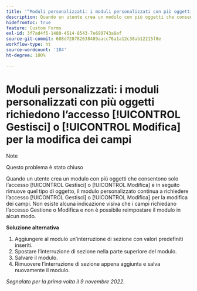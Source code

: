 ```yaml
---
title: '“Moduli personalizzati: i moduli personalizzati con più oggetti richiedono l’accesso Gestisci o Modifica per la modifica dei campi”'
description: Quando un utente crea un modulo con più oggetti che consentono solo l’accesso Gestisci o Modifica e in seguito rimuove quel tipo di oggetto, il modulo personalizzato continua a richiedere l’accesso Gestisci o Modifica per la modifica dei campi. Non esiste alcuna indicazione visiva che i campi richiedano l’accesso Gestione o Modifica e non è possibile reimpostare il modulo in alcun modo.
hidefromtoc: true
feature: Custom Forms
exl-id: 3f7ad4f5-1480-4514-8543-7e699743a8ef
source-git-commit: 688d728782638489aacc76a1a12c38ab12215f8e
workflow-type: ht
source-wordcount: '184'
ht-degree: 100%

---
```


# Moduli personalizzati: i moduli personalizzati con più oggetti richiedono l’accesso [!UICONTROL Gestisci] o [!UICONTROL Modifica] per la modifica dei campi

<!--Won't fix, live for workaround-->

>[!NOTE]
>
>Questo problema è stato chiuso

Quando un utente crea un modulo con più oggetti che consentono solo l’accesso [!UICONTROL Gestisci] o [!UICONTROL Modifica] e in seguito rimuove quel tipo di oggetto, il modulo personalizzato continua a richiedere l’accesso [!UICONTROL Gestisci] o [!UICONTROL Modifica] per la modifica dei campi. Non esiste alcuna indicazione visiva che i campi richiedano l’accesso Gestione o Modifica e non è possibile reimpostare il modulo in alcun modo.

**Soluzione alternativa**

1. Aggiungere al modulo un’interruzione di sezione con valori predefiniti inseriti.
2. Spostare l’interruzione di sezione nella parte superiore del modulo.
3. Salvare il modulo.
4. Rimuovere l’interruzione di sezione appena aggiunta e salva nuovamente il modulo.

_Segnalato per la prima volta il 9 novembre 2022._
